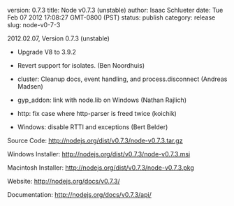 version: 0.7.3
title: Node v0.7.3 (unstable)
author: Isaac Schlueter
date: Tue Feb 07 2012 17:08:27 GMT-0800 (PST)
status: publish
category: release
slug: node-v0-7-3

<p>2012.02.07, Version 0.7.3 (unstable)

</p>
<ul>
<li><p>Upgrade V8 to 3.9.2</p>
</li>
<li><p>Revert support for isolates. (Ben Noordhuis)</p>
</li>
<li><p>cluster: Cleanup docs, event handling, and process.disconnect (Andreas Madsen)</p>
</li>
<li><p>gyp_addon: link with node.lib on Windows (Nathan Rajlich)</p>
</li>
<li><p>http: fix case where http-parser is freed twice (koichik)</p>
</li>
<li><p>Windows: disable RTTI and exceptions (Bert Belder)</p>
</li>
</ul>
<p>Source Code: <a href="http://nodejs.org/dist/v0.7.3/node-v0.7.3.tar.gz">http://nodejs.org/dist/v0.7.3/node-v0.7.3.tar.gz</a>

</p>
<p>Windows Installer: <a href="http://nodejs.org/dist/v0.7.3/node-v0.7.3.msi">http://nodejs.org/dist/v0.7.3/node-v0.7.3.msi</a>

</p>
<p>Macintosh Installer: <a href="http://nodejs.org/dist/v0.7.3/node-v0.7.3.pkg">http://nodejs.org/dist/v0.7.3/node-v0.7.3.pkg</a>

</p>
<p>Website: <a href="http://nodejs.org/docs/v0.7.3/">http://nodejs.org/docs/v0.7.3/</a>

</p>
<p>Documentation: <a href="http://nodejs.org/docs/v0.7.3/api/">http://nodejs.org/docs/v0.7.3/api/</a>
</p>

